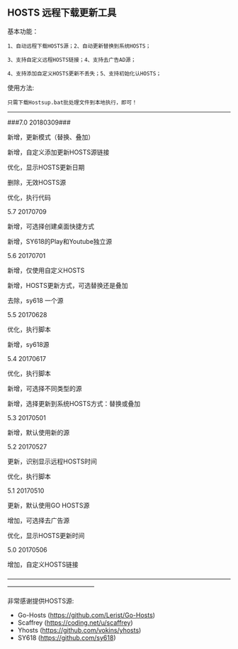## HOSTS 远程下载更新工具 ##

基本功能：

    1、自动远程下载HOSTS源；2、自动更新替换到系统HOSTS；

    3、支持自定义远程HOSTS链接；4、支持去广告AD源；

    4、支持添加自定义HOSTS更新不丢失；5、支持初始化认HOSTS；

使用方法:

    只需下载Hostsup.bat批处理文件到本地执行，即可！


---------------------------------------------------------------

###7.0 20180309###

新增，更新模式（替换、叠加）

新增，自定义添加更新HOSTS源链接

优化，显示HOSTS更新日期

删除，无效HOSTS源

优化，执行代码



5.7 20170709

新增，可选择创建桌面快捷方式

新增，SY618的Play和Youtube独立源


5.6 20170701

新增，仅使用自定义HOSTS

新增，HOSTS更新方式，可选替换还是叠加

去除，sy618 一个源



5.5 20170628

优化，执行脚本

新增，sy618源


5.4   20170617

优化，执行脚本

新增，可选择不同类型的源

新增，选择更新到系统HOSTS方式：替换或叠加


5.3   20170501

新增，默认使用新的源


5.2   20170527

更新，识别显示远程HOSTS时间

优化，执行脚本


5.1   20170510

更新，默认使用GO HOSTS源

增加，可选择去广告源

优化，显示HOSTS更新时间


5.0   20170506

增加，自定义HOSTS链接



——————————————————————————————————————————————————

非常感谢提供HOSTS源:

* Go-Hosts (https://github.com/Lerist/Go-Hosts)
* Scaffrey (https://coding.net/u/scaffrey)
* Yhosts (https://github.com/vokins/yhosts)
* SY618 (https://github.com/sy618)
